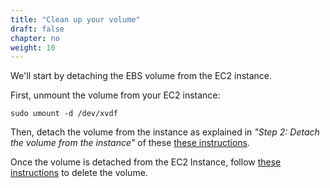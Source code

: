 ```yaml
---
title: "Clean up your volume"
draft: false
chapter: no
weight: 10
---
```


We'll start by detaching the EBS volume from the EC2 instance. 

First, unmount the volume from your EC2 instance:

```commandline
sudo umount -d /dev/xvdf
```

Then, detach the volume from the instance as explained in _"Step 2: Detach the volume from the instance"_ of these [these instructions](https://docs.aws.amazon.com/AWSEC2/latest/UserGuide/ebs-detaching-volume.html).

Once the volume is detached from the EC2 Instance, follow [these instructions](https://docs.aws.amazon.com/AWSEC2/latest/UserGuide/ebs-deleting-volume.html) to delete the volume. 